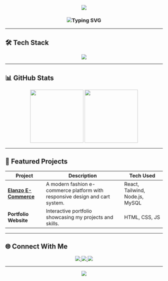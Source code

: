 <!-- Centered Banner -->
<p align="center">
  <img src="https://capsule-render.vercel.app/api?type=waving&color=0:0f2027,50:203a43,100:2c5364&height=180&section=header&text=Arafath%20Hossen%20Abir&fontSize=45&fontColor=ffffff&animation=twinkling&fontAlignY=35" />
</p>

<!-- Typing Effect -->
<h3 align="center">
  <img src="https://readme-typing-svg.herokuapp.com?font=Fira+Code&size=24&duration=2500&pause=800&color=58A6FF&center=true&vCenter=true&width=600&lines=🚀+Full+Stack+Developer;🐍+Python+Specialist;💻+Backend+Architect;🌐+Open+Source+Contributor" alt="Typing SVG" />
</h3>

---

## 🛠 Tech Stack
<p align="center">
  <img src="https://skillicons.dev/icons?i=python,js,react,tailwind,html,css,nodejs,express,mysql,postgres,git,github" />
</p>

---

## 📊 GitHub Stats
<p align="center">
  <img src="https://github-readme-stats.vercel.app/api?username=Arafath-Abir&show_icons=true&theme=tokyonight&hide_border=true" height="170" />
  <img src="https://streak-stats.demolab.com?user=Arafath-Abir&theme=tokyonight&hide_border=true" height="170" />
</p>

---

## 🌟 Featured Projects
| Project | Description | Tech Used |
|---------|-------------|-----------|
| [**Elanzo E-Commerce**](https://github.com/Arafath-Abir/Elanzo-An-E-Commerce-Platform) | A modern fashion e-commerce platform with responsive design and cart system. | React, Tailwind, Node.js, MySQL |
| **Portfolio Website** | Interactive portfolio showcasing my projects and skills. | HTML, CSS, JS |

---

## 🌐 Connect With Me
<p align="center">
  <a href="https://linkedin.com/in/arafathabir">
    <img src="https://img.shields.io/badge/-LinkedIn-0A66C2?style=flat-square&logo=linkedin&logoColor=white" />
  </a>
  <a href="mailto:arafathabir07@gmail.com">
    <img src="https://img.shields.io/badge/-Email-EA4335?style=flat-square&logo=gmail&logoColor=white" />
  </a>
  <a href="https://github.com/Arafath-Abir">
    <img src="https://img.shields.io/badge/-GitHub-181717?style=flat-square&logo=github&logoColor=white" />
  </a>
</p>

---

<!-- Footer Wave -->
<p align="center">
  <img src="https://capsule-render.vercel.app/api?type=waving&color=0:0f2027,50:203a43,100:2c5364&height=120&section=footer" />
</p>
